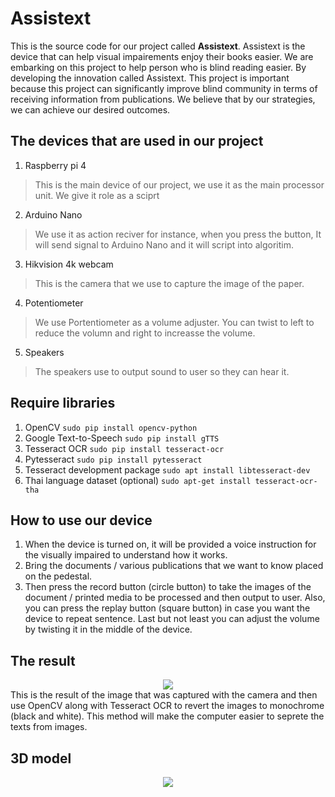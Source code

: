 # Assistext
This is the source code for our project called **Assistext**. Assistext is the device that can help visual impairements enjoy their books easier. We are embarking on this project to help person who is blind reading easier. By developing the innovation called Assistext. This project is important because this project can significantly improve blind community in terms of receiving information from publications. We believe that by our strategies, we can achieve our desired outcomes. 

## The devices that are used in our project
1. Raspberry pi 4
> This is the main device of our project, we use it as the main processor unit. We give it role as a sciprt 
2. Arduino Nano
> We use it as action reciver for instance, when you press the button, It will send signal to Arduino Nano and it will script into algoritim.
3. Hikvision 4k webcam
> This is the camera that we use to capture the image of the paper.
4. Potentiometer
> We use Portentiometer as a volume adjuster. You can twist to left to reduce the volumn and right to increasse the volume.
5. Speakers
> The speakers use to output sound to user so they can hear it.

## Require libraries
1. OpenCV
   `sudo pip install opencv-python`
2. Google Text-to-Speech
   `sudo pip install gTTS`
3. Tesseract OCR
   `sudo pip install tesseract-ocr` 
4. Pytesseract
   `sudo pip install pytesseract`
5. Tesseract development package 
   `sudo apt install libtesseract-dev`
6. Thai language dataset (optional)
    `sudo apt-get install tesseract-ocr-tha`

## How to use our device
1. When the device is turned on, it will be provided a voice instruction for the visually impaired to understand how it works.
2. Bring the documents / various publications that we want to know placed on the pedestal.
3. Then press the record button (circle button) to take the images of the document / printed media to be processed and then output to user.
Also, you can press the replay button (square button) in case you want the device to repeat sentence. Last but not least you can adjust the volume by twisting it in the middle of the device.

## The result
<div align = "center">
    <img src="https://i.imgur.com/qIhH4XX.png">
</div>
This is the result of the image that was captured with the camera and then use OpenCV along with Tesseract OCR to revert the images to monochrome (black and white). This method will make the computer easier to seprete the texts from images.

## 3D model
<div align = "center">
    <img src="https://i.imgur.com/DOFrKD6.png">
</div>
